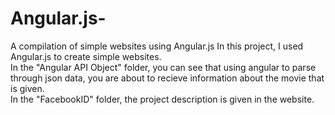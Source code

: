 # Angular.js-
A compilation of simple websites using Angular.js
In this project, I used Angular.js to create simple websites. <br/>
In the "Angular API Object" folder, you can see that using angular to parse through json data, you are about to recieve
information about the movie that is given. <br/>
In the "FacebookID" folder, the project description is given in the website.

